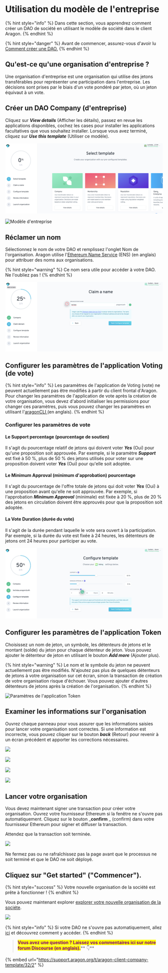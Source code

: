 # Utilisation du modèle de l'entreprise

{% hint style="info" %}
Dans cette section, vous apprendrez comment créer un DAO de société en utilisant le modèle de société dans le client Aragon.
{% endhint %}

{% hint style="danger" %}
Avant de commencer, assurez-vous d'avoir lu [Comment créer une DAO.](./)
{% endhint %}

## Qu'est-ce qu'une organisation d'entreprise ?

Une organisation d'entreprise est une organisation qui utilise des jetons transférables pour représenter une participation dans l'entreprise. Les décisions sont prises par le biais d'un vote pondéré par jeton, où un jeton équivaut à un vote.

## Créer un DAO Company (d'entreprise)&#x20;

Cliquez sur _**View details**_ (Afficher les détails), passez en revue les applications disponibles, cochez les cases pour installer les applications facultatives que vous souhaitez installer. Lorsque vous avez terminé, cliquez sur _**Use this template**_ (Utiliser ce modèle).

![Sélectionnez le modèle](<../../../.gitbook/assets/Schermata 2022-02-04 alle 18.41.40.png>)

![Modèle d'entreprise](https://d33v4339jhl8k0.cloudfront.net/docs/assets/5c98a4fe0428633d2cf3fcf7/images/5d86242f04286364bc8f6507/file-QeXiahqUec.png)

## Réclamer un nom

Sélectionnez le nom de votre DAO et remplissez l'onglet Nom de l'organisation. Aragon utilise l'[Ethereum Name Service](https://ens.domains) (ENS) (en anglais) pour attribuer des noms aux organisations.

{% hint style="warning" %}
Ce nom sera utile pour accéder à votre DAO. Ne l'oubliez pas !
{% endhint %}

![Sélectionnez le nom d'entreprise](<../../../.gitbook/assets/Schermata 2022-02-04 alle 18.52.45.png>)

## Configurer les paramètres de l'application Voting (de vote)

{% hint style="info" %}
Les paramètres de l'application de Voting (vote) ne peuvent actuellement pas être modifiés à partir du client frontal d'Aragon. Pour changer les paramètres de l'application de vote après la création de votre organisation, vous devez d'abord initialiser les permissions pour changer ces paramètres, puis vous pouvez changer les paramètres en utilisant l'[aragonCLI ](https://hack.aragon.org/developers/tools/aragoncli)(en anglais).
{% endhint %}

### Configurer les paramètres de vote

#### Le Support percentage (pourcentage de soutien)

Il s'agit du pourcentage relatif de jetons qui doivent voter _**Yes**_ (Oui) pour qu'une proposition soit approuvée. Par exemple, si le paramètre _**Support**_ est fixé à 50 %, plus de 50 % des jetons utilisés pour voter sur une proposition doivent voter _**Yes**_ (Oui) pour qu'elle soit adoptée.

#### Le Minimum Approval (minimum d'approbation) pourcentage

Il s'agit du pourcentage de l'offre totale de jetons qui doit voter _**Yes**_ (Oui) à une proposition avant qu'elle ne soit approuvée. Par exemple, si l'approbation _**Minimum Approval**_ (minimale) est fixée à 20 %, plus de 20 % des jetons en circulation doivent être approuvés pour que la proposition soit adoptée.

#### La Vote Duration (durée du vote)

Il s'agit de la durée pendant laquelle le vote sera ouvert à la participation. Par exemple, si la durée du vote est fixée à 24 heures, les détenteurs de jetons ont 24 heures pour participer au vote.

![Configurer les paramètres de vote](<../../../.gitbook/assets/Schermata 2022-02-04 alle 19.01.42.png>)

## Configurer les paramètres de l'application Token&#x20;

Choisissez un nom de jeton, un symbole, les détenteurs de jetons et le montant (solde) du jeton pour chaque détenteur de jeton. Vous pouvez ajouter le détenteur de jeton en utilisant le bouton _**Add more**_ (Ajouter plus).

{% hint style="warning" %}
Le nom et le symbole du jeton ne peuvent actuellement pas être modifiés. N'ajoutez pas plus de quelques détenteurs de jetons à votre organisation sur cet écran, sinon la transaction de création de votre organisation risque d'échouer. Vous pouvez ajouter d'autres détenteurs de jetons après la création de l'organisation.
{% endhint %}

![Paramètres de l'application Token](https://d33v4339jhl8k0.cloudfront.net/docs/assets/5c98a4fe0428633d2cf3fcf7/images/5d8624862c7d3a7e9ae173e4/file-wSKI8WfAzK.png)

## Examiner les informations sur l'organisation

Ouvrez chaque panneau pour vous assurer que les informations saisies pour lancer votre organisation sont correctes. Si une information est incorrecte, vous pouvez cliquer sur le bouton _**back**_ (Retour) pour revenir à un écran précédent et apporter les corrections nécessaires.

![](https://d33v4339jhl8k0.cloudfront.net/docs/assets/5c98a4fe0428633d2cf3fcf7/images/5d8624af04286364bc8f650a/file-QLxk1Q0FZj.png)

![](https://d33v4339jhl8k0.cloudfront.net/docs/assets/5c98a4fe0428633d2cf3fcf7/images/5d8624b704286364bc8f650b/file-IsP1SOVaHO.png)

![](https://d33v4339jhl8k0.cloudfront.net/docs/assets/5c98a4fe0428633d2cf3fcf7/images/5d8624bf2c7d3a7e9ae173e5/file-Qn8KEkg3If.png)

![](https://d33v4339jhl8k0.cloudfront.net/docs/assets/5c98a4fe0428633d2cf3fcf7/images/5d8624c604286364bc8f650c/file-Fqvyo6L3Kz.png)

## Lancer votre organisation

Vous devez maintenant signer une transaction pour créer votre organisation. Ouvrez votre fournisseur Ethereum si la fenêtre ne s'ouvre pas automatiquement. Cliquez sur le bouton \_**confirm** \_ (confirm) dans votre fournisseur Ethereum pour signer et diffuser la transaction.

Attendez que la transaction soit terminée.

![](https://d33v4339jhl8k0.cloudfront.net/docs/assets/5c98a4fe0428633d2cf3fcf7/images/5d8624d704286364bc8f650d/file-arEtXF8S0j.png)

Ne fermez pas ou ne rafraîchissez pas la page avant que le processus ne soit terminé et que le DAO ne soit déployé.

## Cliquez sur "Get started" ("Commencer").&#x20;

{% hint style="success" %}
Votre nouvelle organisation de la société est prête à fonctionner !
{% endhint %}

Vous pouvez maintenant explorer [explorer votre nouvelle organisation de la sociéte](../explore-template-dao/).

![](https://d33v4339jhl8k0.cloudfront.net/docs/assets/5c98a4fe0428633d2cf3fcf7/images/5d8624ee04286364bc8f650e/file-a4bAYgLmxU.png)

{% hint style="info" %}
Si votre DAO ne s'ouvre pas automatiquement, allez [ici](../../../faq/products/aragon-client/where-is-my-dao.md) et découvrez comment y accéder.
{% endhint %}

> <mark style="color:purple;">**Vous avez une question ? Laissez vos commentaires ici sur notre forum Discourse (en anglais).**</mark>** 👇**

{% embed url="https://support.aragon.org/t/aragon-client-company-template/32/2" %}
